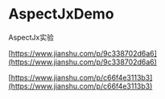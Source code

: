 # AspectJxDemo
AspectJx实验

[https://www.jianshu.com/p/9c338702d6a6](https://www.jianshu.com/p/9c338702d6a6)

[https://www.jianshu.com/p/c66f4e3113b3](https://www.jianshu.com/p/c66f4e3113b3)





